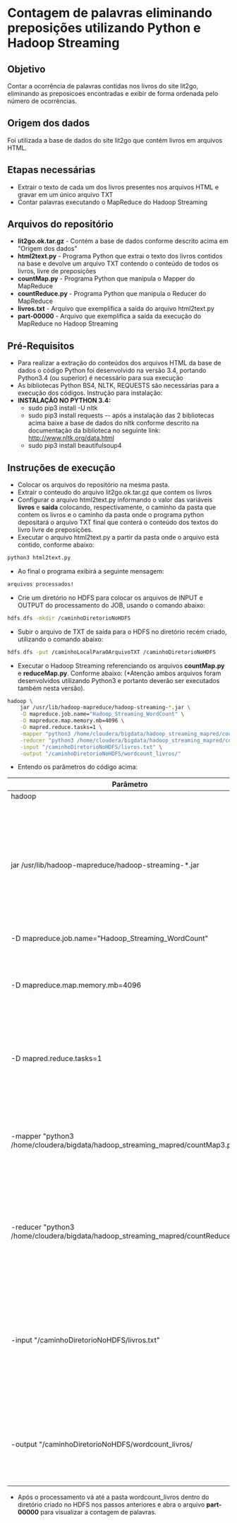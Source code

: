 # **Contagem de palavras eliminando preposições utilizando Python e Hadoop Streaming**

## Objetivo
Contar a ocorrência de palavras contidas nos livros do site lit2go, eliminando as preposicoes encontradas e exibir de forma ordenada pelo número de ocorrências.

## Origem dos dados
Foi utilizada a base de dados do site lit2go que contém livros em arquivos HTML.

## Etapas necessárias
 - Extrair o texto de cada um dos livros presentes nos arquivos HTML e gravar em um único arquivo TXT
 - Contar palavras executando o MapReduce do Hadoop Streaming

## Arquivos do repositório
 - **lit2go.ok.tar.gz** - Contém a base de dados conforme descrito acima em "Origem dos dados"
 - **html2text.py** - Programa Python que extrai o texto dos livros contidos na base e devolve um arquivo TXT contendo o conteúdo de todos os livros, livre de preposições
 - **countMap.py** - Programa Python que manipula o Mapper do MapReduce
 - **countReduce.py** - Programa Python que manipula o Reducer do MapReduce
 - **livros.txt** - Arquivo que exemplifica a saída do arquivo html2text.py
 - **part-00000** - Arquivo que exemplifica a saída da execução do MapReduce no Hadoop Streaming
 
## Pré-Requisitos
 - Para realizar a extração do conteúdos dos arquivos HTML da base de dados o código Python foi desenvolvido na versão 3.4, portando Python3.4 (ou superior) é necessário para sua execução
- As bibliotecas Python BS4, NLTK, REQUESTS são necessárias para a execução dos códigos. Instrução para instalação:
- **INSTALAÇÃO NO PYTHON 3.4:**
  - sudo pip3 install -U nltk
  - sudo pip3 install requests
 -- após a instalação das 2 bibliotecas acima baixe a base de dados do nltk conforme descrito na documentação da biblioteca no seguinte link: http://www.nltk.org/data.html
  - sudo pip3 install beautifulsoup4

## **Instruções de execução**
- Colocar os arquivos do repositório na mesma pasta.
- Extrair o conteudo do arquivo lit2go.ok.tar.gz que contem os livros
- Configurar o arquivo html2text.py informando o valor das variáveis **livros** e **saida** colocando, respectivamente, o caminho da pasta que contem os livros e o caminho da pasta onde o programa python depositará o arquivo TXT final que conterá o conteúdo dos textos do livro livre de preposições.
- Executar o arquivo html2text.py a partir da pasta onde o arquivo está contido, conforme abaixo:
```sh
python3 html2text.py
```
- Ao final o programa exibirá a seguinte mensagem:
```sh
arquivos processados!
```
- Crie um diretório no HDFS para colocar os arquivos de INPUT e OUTPUT do processamento do JOB, usando o comando abaixo:
```sh
hdfs dfs -mkdir /caminhoDiretorioNoHDFS
```
- Subir o arquivo de TXT de saída para o HDFS no diretório recém criado, utilizando o comando abaixo:
```sh
hdfs dfs -put /caminhoLocalParaOArquivoTXT /caminhoDiretorioNoHDFS
```
- Executar o Hadoop Streaming referenciando os arquivos **countMap.py** e **reduceMap.py**. Conforme abaixo:
(*Atenção ambos arquivos foram desenvolvidos utilizando Python3 e portanto deverão ser executados também nesta versão). 
```sh
hadoop \
    jar /usr/lib/hadoop-mapreduce/hadoop-streaming-*.jar \
    -D mapreduce.job.name="Hadoop_Streaming_WordCount" \
    -D mapreduce.map.memory.mb=4096 \
    -D mapred.reduce.tasks=1 \
    -mapper "python3 /home/cloudera/bigdata/hadoop_streaming_mapred/countMap.py" \
    -reducer "python3 /home/cloudera/bigdata/hadoop_streaming_mapred/countReduce.py" \
    -input "/caminhoDiretorioNoHDFS/livros.txt" \
    -output "/caminhoDiretorioNoHDFS/wordcount_livros/"
```
- Entendo os parâmetros do código acima:
 

| Parâmetro | Explicação |
| ------ | ------ |
| hadoop | inicia o Hadoop |
| jar /usr/lib/hadoop-mapreduce/hadoop-streaming-*.jar | Informa o arquivo .JAR responsável pela execução do Hadoop Streaming. Este arquivo está disponível na distribuição padrão do Hadoop na pasta que contém as libs instaladas |
| -D mapreduce.job.name="Hadoop_Streaming_WordCount" | Define o nome do Job |
| -D mapreduce.map.memory.mb=4096 | Define a memória para execução do MapReduce. 4096mb será necessário para a execução deste exercício |
| -D mapred.reduce.tasks=1 | Define a quantidade de Reduces do JOB. 1 Reduce é ideal para a base de dados utilizada neste exercício |
| -mapper "python3 /home/cloudera/bigdata/hadoop_streaming_mapred/countMap3.py" | Executa o arquivo countMap.py apontando o caminho completo até o arquivo. Este script Python define o escopo do Map |
| -reducer "python3 /home/cloudera/bigdata/hadoop_streaming_mapred/countReduce3.py" | Executa o arquivo countReduce.py apontando o caminho completo até o arquivo. Este script Python define o escopo do Reduce |
| -input "/caminhoDiretorioNoHDFS/livros.txt" | Define o arquivo que será processado no MapReduce. Informar aqui o caminho até o arquivo que foi colocado no HDFS no passo anterior e que contém o conteúdo dos livros |
| -output "/caminhoDiretorioNoHDFS/wordcount_livros/ | Define o caminho no HDFS onde o Hadoop colocará o arquivo contendo a contagem de palavras |
- Após o processamento vá até a pasta wordcount_livros dentro do diretório criado no HDFS nos passos anteriores e abra o arquivo **part-00000** para visualizar a contagem de palavras. 
